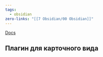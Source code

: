 ```yaml
---
tags:
  - obsidian
zero-links: "[[7 Obsidian/00 Obsidian]]"
---
```

[Docs](https://sophokles187.github.io/data-cards/#/examples/books)
## Плагин для карточного вида
